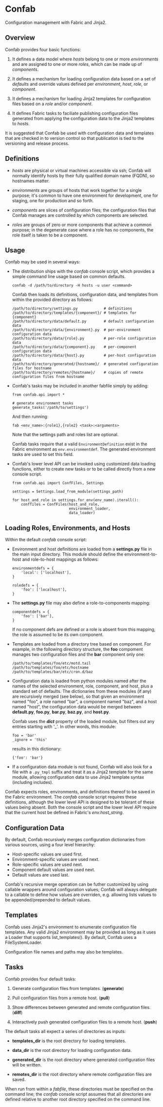 # Confab

Configuration management with Fabric and Jinja2.


## Overview

Confab provides four basic functions:

 1. It defines a data model where *hosts* belong to one or more *environments*
    and are assigned to one or more *roles*, which can be made up of *components*.

 2. It defines a mechanism for loading configuration data based on a set of
    *defaults* and override values defined per *environment*, *host*, *role*,
    or *component*.

 3. It defines a mechanism for loading Jinja2 templates for configuration files
    based on a *role* and/or *component*.

 4. It defines Fabric tasks to faciliate publishing configuration files generated
    from applying the configuration data to the Jinja2 templates to *hosts*.

It is suggested that Confab be used with configuration data and templates that
are checked in to version control so that publication is tied to the versioning
and release process.


## Definitions

 -  *hosts* are physical or virtual machines accessible via ssh; Confab will normally 
    identify hosts by their fully qualified domain name (FQDN), so hostnames matter.

 -  *environments* are groups of hosts that work together for a single purpose; it's
    common to have one environment for development, one for staging, one for production
	and so forth.

 -  *components* are slices of configuration files; the configuration files that Confab 
    manages are controlled by which components are selected.

 -  *roles* are groups of zero or more components that achieve a common purpose; in the
    degenerate case where a role has no components, the role itself is taken to be
    a component.

## Usage

Confab may be used in several ways:

 -  The distribution ships with the *confab* console script, which provides a 
    simple command line usage based on common defaults.

        confab -d /path/to/directory -H hosts -u user <command>

    Confab then loads its definitions, configuration data, and templates
    from within the provided directory as follows:

        /path/to/directory/settings.py            # definitions
        /path/to/directory/templates/{component}/ # templates for {component}
        /path/to/directory/data/default.py        # default configuration data
        /path/to/directory/data/{environment}.py  # per-environment configuration data
        /path/to/directory/data/{role}.py         # per-role configuration data
        /path/to/directory/data/{component}.py    # per-component configuration data
        /path/to/directory/data/{host}.py         # per-host configuration data
        /path/to/directory/generated/{hostname}/  # generated configuration files for hostname
        /path/to/directory/remotes/{hostname}/    # copies of remote configuration files from hostname

 -  Confab's tasks may be included in another fabfile simply by adding:
    
        from confab.api import *

        # generate environment tasks
        generate_tasks('/path/to/settings')
    
    And then running:

        fab <env_name>:{role1},{role2} <task>:<arguments>

    Note that the settings path and roles list are optional.

    Confab tasks require that a valid `EnvironmentDefinition` exist in the Fabric environment
    as `env.environmentdef`. The generated environment tasks are used to set this field.

 -  Confab's lower level API can be invoked using customized data loading 
    functions, either to create new tasks or to be called directly from 
    a new console script.

        from confab.api import ConfFiles, Settings
        
        settings = Settings.load_from_module(settings_path)
        
        for host_and_role in settings.for_env(env_name).iterall():
            conffiles = ConfFiles(host_and_role,
                                  environment_loader,
                                  data_loader)


## Loading Roles, Environments, and Hosts

Within the default *confab* console script:

 -  Environment and host definitions are loaded from a **settings.py** file in the main input
    directory. This module should define the environment-to-host and role-to-host mappings as follows:

        environmentdefs = {
            'local': ['localhost'],
        }
        
        roledefs = {
            'foo': ['localhost'],
        }

 -  The **settings.py** file may also define a role-to-components mapping:

        componentdefs = {
            'foo': ['bar'],
        }

    If no component defs are defined or a role is absent from this mapping, the role is assumed
    to be its own component.

 -  Templates are loaded from a directory tree based on component. For example, in the following 
    directory structure, the **foo** compoment manages two configuration files and the **bar** 
	component only one:

        /path/to/templates/foo/etc/motd.tail
        /path/to/templates/foo/etc/hostname
        /path/to/templates/bar/etc/cron.d/baz

 -  Configuration data is loaded from python modules named after the names of the selected
    environment, role, component, and host, plus a standard set of defaults. The dictionaries
    from these modules (if any) are recursively merged (see below), so that given an environment
    named "foo", a role named "bar", a component named "baz", and a host named "host", the
    configuration data would be merged between **default.py**, **foo.py**, **bar.py**, **baz.py**,
    and **host.py**.
    
    Confab uses the *__dict__* property of the loaded module, but filters out any entries 
	starting with '_'. In other words, this module:

        foo = 'bar'
		_ignore = 'this'
		
	results in this dictionary:
	
	    {'foo': 'bar'}
        
 -  If a configuration data module is not found, Confab will also look for a file with a `.py_tmpl`
    suffix and treat it as a Jinja2 template for the same module, allowing configuration data to
    use Jinja2 template syntax (including includes).

Confab expects roles, environments, and definitions thereof to be saved in the Fabric environment. 
The *confab* console script requires these definitions, although the lower level API is designed
to be tolerant of these values being absent. Both the console script and the lower level API
require that the current host be defined in Fabric's *env.host_string*.


## Configuration Data

By default, Confab recursively merges configuration dictionaries from various sources,
using a four level hierarchy: 

 -  Host-specific values are used first.
 -  Environment-specific values are used next. 
 -  Role-specific values are used next.
 -  Component default values are used next.
 -  Default values are used last.

Confab's recursive merge operation can be futher customized by using callable wrappers
around configuration values; Confab will always delegate to a callable to define
how values are overriden, e.g. allowing lists values to be appended/prepended to
default values.


## Templates

Confab uses Jinja2's environment to enumerate configuration file templates. Any 
valid Jinja2 environment may be provided as long as it uses a Loader that supports
list_templates(). By default, Confab uses a FileSystemLoader.

Configuration file names and paths may also be templates.


## Tasks

Confab provides four default tasks:

 1. Generate configuration files from templates. (**generate**)

 2. Pull configuration files from a remote host. (**pull**)

 3. Show differences between generated and remote configuration files. (**diff**)

 4. Interactively push generated configuration files to a remote host. (**push**)


The default tasks all expect a series of directories as inputs:

 -  **templates_dir** is the root directory for loading templates.

 -  **data_dir** is the root directory for loading configuration data.

 -  **generated_dir** is the root directory where generated configuration files
    will be written.

 -  **remotes_dir** is the root directory where remote configuration files are
    saved.

When run from within a *fabfile*, these directories must be specified on the command line;
the *confab* console script assumes that all directories are defined relative to another
root directory specified on the command line.
